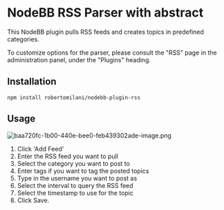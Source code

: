 # NodeBB RSS Parser with abstract

This NodeBB plugin pulls RSS feeds and creates topics in predefined categories.

To customize options for the parser, please consult the "RSS" page in the administration panel, under the "Plugins" heading.

## Installation

    npm install robertomilani/nodebb-plugin-rss

## Usage

![baa720fc-1b00-440e-bee0-feb439302ade-image.png](https://i.imgur.com/oiIHYGB.png) 

1. Click 'Add Feed'
2. Enter the RSS feed you want to pull
3. Select the category you want to post to
4. Enter tags if you want to tag the posted topics
5. Type in the username you want to post as
6. Select the interval to query the RSS feed
7. Select the timestamp to use for the topic
8. Click Save.
